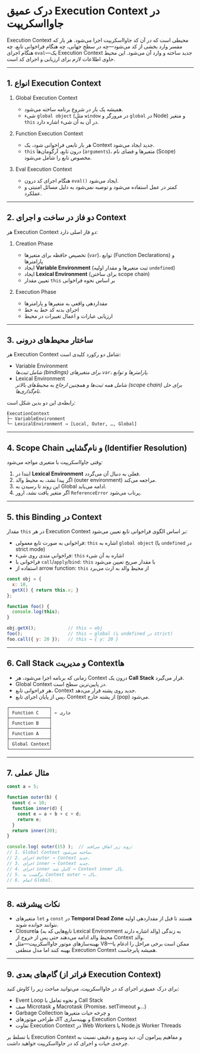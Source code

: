 # درک عمیق Execution Context در جاوااسکریپت

Execution Context محیطی است که در آن کد جاوااسکریپت اجرا می‌شود. هر بار که مفسر وارد بخشی از کد می‌شود—چه در سطح جهانی، چه هنگام فراخوانی تابع، چه هنگام اجرای `eval`—یک Execution Context جدید ساخته و وارد آن می‌شود. این محیط حاوی اطلاعات لازم برای ارزیابی و اجرای کد است.

---

## 1. انواع Execution Context

1. Global Execution Context  
   - همیشه یک بار در شروع برنامه ساخته می‌شود.  
   - شیء `global object` (مثل `window` در مرورگر و `global` در Node) و متغیر `this` در آن به آن شیء اشاره دارد.  

2. Function Execution Context  
   - هر بار تابعی فراخوانی شود، یک Context جدید ایجاد می‌شود.  
   - `this` درون تابع، آرگومان‌ها (`arguments`)، متغیرها و فضای نام (Scope) مخصوص تابع را شامل می‌شود.  

3. Eval Execution Context  
   - هنگام اجرای کد درون `eval()` ایجاد می‌شود.  
   - کمتر در عمل استفاده می‌شود و توصیه نمی‌شود به دلیل مسائل امنیتی و عملکرد.

---

## 2. دو فاز در ساخت و اجرای Context

هر Execution Context دو فاز اصلی دارد:

1. Creation Phase  
   - تخصیص حافظه برای متغیرها (`var`)، توابع (Function Declarations) و پارامترها  
   - ایجاد **Variable Environment** (ثبت متغیرها و مقدار اولیه `undefined`)  
   - ایجاد **Lexical Environment** (برای ساختن scope chain)  
   - تعیین مقدار `this` بر اساس نحوه فراخوانی  

2. Execution Phase  
   - مقداردهی واقعی به متغیرها و پارامترها  
   - اجرای بدنه کد خط به خط  
   - ارزیابی عبارات و اعمال تغییرات در محیط  

---

## 3. ساختار محیط‌های درونی

هر Execution Context شامل دو رکورد کلیدی است:

- Variable Environment  
  *شامل ثبت‌ها (bindings) برای متغیرهای `var`، پارامترها و توابع.*  
- Lexical Environment  
  *شامل همه ثبت‌ها و همچنین ارجاع به محیط‌های بالاتر (scope chain) برای حل نام‌گذاری‌ها.*

رابطه‌ی این دو بدین شکل است:

```
ExecutionContext
├─ VariableEnvironment
└─ LexicalEnvironment → [Local, Outer, …, Global]
```

---

## 4. Scope Chain و نام‌گشایی (Identifier Resolution)

وقتی جاوااسکریپت با متغیری مواجه می‌شود:

1. ابتدا در **Lexical Environment** فعلی به دنبال آن می‌گردد.  
2. اگر پیدا نشد، به محیط والد (outer environment) مراجعه می‌کند.  
3. این روند تا رسیدن به Global ادامه می‌یابد.  
4. اگر متغیر یافت نشد، ارور `ReferenceError` پرتاب می‌شود.

---

## 5. this Binding در Context

مقدار `this` در هر Execution Context بر اساس الگوی فراخوانی تابع تعیین می‌شود:

- فراخوانی به صورت تابع معمولی: `this` اشاره به `global object` (یا `undefined` در strict mode)  
- فراخوانی متدی روی شیء: `this` اشاره به آن شیء  
- فراخوانی با `call`/`apply`/`bind`: `this` با مقدار صریح تعیین می‌شود  
- استفاده از arrow function: `this` از محیط والد به ارث می‌برد  

```js
const obj = {
  x: 10,
  getX() { return this.x; }
};

function foo() {
  console.log(this);
}

obj.getX();            // this → obj
foo();                 // this → global (یا undefined در strict)
foo.call({ y: 20 });   // this → { y: 20 }
```

---

## 6. Call Stack و مدیریت Contextها

- زمانی که برنامه اجرا می‌شود، هر Context درون یک **Call Stack** قرار می‌گیرد.  
- Global Context در پایین‌ترین سطح است.  
- هر فراخوانی تابع، Context جدید روی پشته قرار می‌دهد.  
- پس از پایان اجرای تابع، Context از پشته خارج (pop) می‌شود.  

```
┌───────────────┐
│ Function C    │ ← جاری
├───────────────┤
│ Function B    │
├───────────────┤
│ Function A    │
├───────────────┤
│ Global Context│
└───────────────┘
```

---

## 7. مثال عملی

```js
const a = 5;

function outer(b) {
  const c = 10;
  function inner(d) {
    const e = a + b + c + d;
    return e;
  }
  return inner(20);
}

console.log( outer(15) );  // روند زیر اتفاق می‌افتد:
// 1. Global Context ساخته می‌شود.
// 2. اجرای outer → Context جدید.
// 3. اجرای inner → Context جدید.
// 4. اجرای inner کامل شد → Context inner پاک.
// 5. برگشت به Context outer → پاک.
// 6. اتمام Global.
```

---

## 8. نکات پیشرفته

- متغیرهای `let` و `const` در **Temporal Dead Zone** هستند تا قبل از مقداردهی اولیه نتوانند خوانده شوند.  
- Closureها (تابع‌هایی که به Lexical Environment والد اشاره دارند) به زندگی محیط والد ادامه می‌دهند حتی پس از خروج از Context والد.  
- بهینه‌سازهای موتور جاوااسکریپت—مثل V8—ممکن است برخی مراحل را ادغام یا بهینه کنند اما مدل منطقی Execution Context همیشه پابرجاست.  

---

## 9. گام‌های بعدی (فراتر از Execution Context)

برای درک عمیق‌تر اجرای کد در جاوااسکریپت، می‌توانید مباحث زیر را کاوش کنید:

- Event Loop و نحوه تعامل با Call Stack  
- صف Microtask و Macrotask (Promise، setTimeout و…)  
- Garbage Collection و چرخه حیات متغیرها  
- طراحی موتورهای JIT و بهینه‌سازی Execution Context  
- تفاوت Execution Context در Web Workers یا Node.js Worker Threads  

با تسلط بر Execution Context و مفاهیم پیرامون آن، دید وسیع و دقیقی نسبت به چرخه‌ی حیات و اجرای کد در جاوااسکریپت خواهید داشت.
